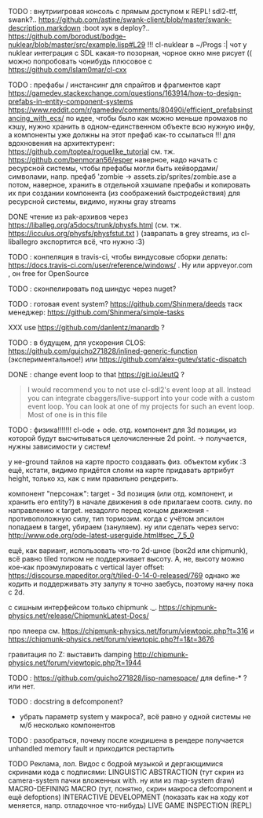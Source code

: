 TODO : внутриигровая консоль с прямым доступом к REPL! sdl2-ttf, swank?.. https://github.com/astine/swank-client/blob/master/swank-description.markdown
:boot хук в deploy?..
https://github.com/borodust/bodge-nuklear/blob/master/src/example.lisp#L29 !!!
cl-nuklear в ~/Progs :|
чот у nuklear интеграция с SDL какая-то позорная, чорное окно мне рисует ((
можно попробовать чонибудь плюсовое с https://github.com/Islam0mar/cl-cxx

TODO : префабы / инстансинг для спрайтов и фрагментов карт
https://gamedev.stackexchange.com/questions/163914/how-to-design-prefabs-in-entity-component-systems
https://www.reddit.com/r/gamedev/comments/80490i/efficient_prefabsinstancing_with_ecs/
по идее, чтобы было как можно меньше промахов по кэшу, нужно хранить в одном-единственном объекте всю нужную инфу, а компоненты уже должны на этот префаб как-то ссылаться
!!! для вдохновения на архитектуренг: https://github.com/toptea/roguelike_tutorial
см. тж. https://github.com/benmoran56/esper
наверное, надо начать с ресурсной системы, чтобы префабы могли быть кейвордами/символами, напр. префаб 'zombie -> assets.zip/sprites/zombie.ase
а потом, наверное, хранить в отдельной хэшмапе префабы и копировать их при создании компонента (из соображений быстродействия)
для ресурсной системы, видимо, нужны gray streams


DONE чтение из pak-архивов через https://liballeg.org/a5docs/trunk/physfs.html (см. тж. https://icculus.org/physfs/physfstut.txt )
(заврапать в grey streams, из cl-liballegro экспортится всё, что нужно :3)

TODO : конпеляция в travis-ci, чтобы виндусовые сборки делать: https://docs.travis-ci.com/user/reference/windows/ . Ну или appveyor.com , он free for OpenSource

TODO : сконпелировать под шиндус через nuget?

TODO : готовая event system?
https://github.com/Shinmera/deeds
таск менеджер: https://github.com/Shinmera/simple-tasks


XXX use https://github.com/danlentz/manardb ?

TODO : в будущем, для ускорения CLOS: https://github.com/guicho271828/inlined-generic-function (экспериментальное!) или https://github.com/alex-gutev/static-dispatch


DONE : change event loop to that https://git.io/JeutQ ?
> I would recommend you to not use cl-sdl2's event loop at all. Instead you can integrate cbaggers/live-support into your code with a custom event loop. You can look at one of my projects for such an event loop. Most of one is in this file

TODO : физика!!!!!!!
cl-ode + ode. отд. компонент для 3d позиции, из которой будут высчитываться целочисленные 2d point.
-> получается, нужны зависимости у систем!

у не-ground тайлов на карте просто создавать физ. объектом кубик :3
ещё, кстати, видимо придётся слоям на карте придавать артрибут height, только хз, как с ним правильно рендерить.

компонент "персонаж": target - 3d позиция (или отд. компонент, и хранить его entity?)
в начале движения в ode прилагаем соотв. силу. по направлению к target. незадолго перед концом движения - противоположную силу, тип тормозим. когда с учётом эпсилон попадаем в target, убираем (зануляем).
ну или сделать через servo: http://www.ode.org/ode-latest-userguide.html#sec_7_5_0

ещё, как вариант, использовать что-то 2d-шное (box2d или chipmunk), всё равно tiled толком не поддерживает высоту.
А, не, высоту можно кое-как проэмулировать с vertical layer offset: https://discourse.mapeditor.org/t/tiled-0-14-0-released/769
однако же кодить и поддерживать эту залупу я точно заебусь, поэтому начну пока с 2d.

с сишным интерфейсом только chipmunk ._.
https://chipmunk-physics.net/release/ChipmunkLatest-Docs/

про плеера см. https://chipmunk-physics.net/forum/viewtopic.php?t=316
и https://chipmunk-physics.net/forum/viewtopic.php?f=1&t=3676

гравитация по Z: выставить damping http://chipmunk-physics.net/forum/viewtopic.php?t=1944


TODO : https://github.com/guicho271828/lisp-namespace/ для define-* ? или нет.

TODO : docstring в defcomponent?
+ убрать параметр system у макроса?, всё равно у одной системы не м/б несколько компонентов

TODO : разобраться, почему после кондишена в рендере получается unhandled memory fault и приходится рестартить


TODO Реклама, лол. Видос с бодрой музыкой и дергающимися скринами кода с подписями:
LINGUISTIC ABSTRACTION (тут скрин из camera-system пачки вложенных with. ну или из map-system draw)
MACRO-DEFINING MACRO (тут, понятно, скрин макроса defcomponent и ещё defoptions)
INTERACTIVE DEVELOPMENT (показать как на ходу кот меняется, напр. отладочное что-нибудь)
LIVE GAME INSPECTION (REPL)
